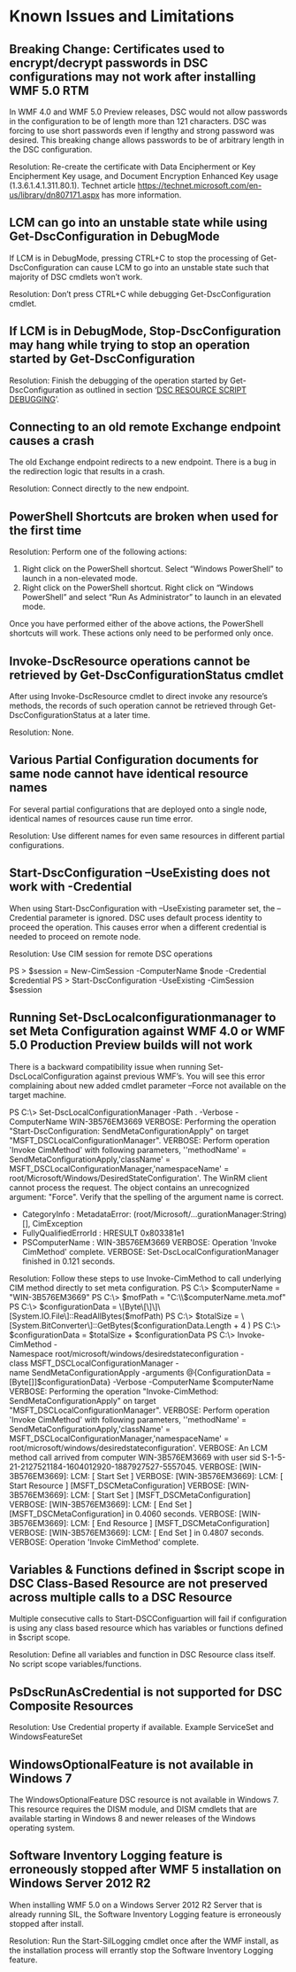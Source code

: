 # Known Issues and Limitations

Breaking Change: Certificates used to encrypt/decrypt passwords in DSC configurations may not work after installing WMF 5.0 RTM
--------------------------------------------------------------------------------------------------------------------------------

In WMF 4.0 and WMF 5.0 Preview releases, DSC would not allow passwords in the configuration to be of length more than 121 characters. DSC was forcing to use short passwords even if lengthy and strong password was desired. This breaking change allows passwords to be of arbitrary length in the DSC configuration.

Resolution: Re-create the certificate with Data Encipherment or Key Encipherment Key usage, and Document Encryption Enhanced Key usage (1.3.6.1.4.1.311.80.1). Technet article <https://technet.microsoft.com/en-us/library/dn807171.aspx> has more information.


LCM can go into an unstable state while using Get-DscConfiguration in DebugMode
-------------------------------------------------------------------------------

If LCM is in DebugMode, pressing CTRL+C to stop the processing of Get-DscConfiguration can cause LCM to go into an unstable state such that majority of DSC cmdlets won’t work.

Resolution: Don’t press CTRL+C while debugging Get-DscConfiguration cmdlet.


If LCM is in DebugMode, Stop-DscConfiguration may hang while trying to stop an operation started by Get-DscConfiguration
------------------------------------------------------------------------------------------------------------------------

Resolution: Finish the debugging of the operation started by Get-DscConfiguration as outlined in section ‘[DSC RESOURCE SCRIPT DEBUGGING](#dsc-resource-script-debugging)’.


Connecting to an old remote Exchange endpoint causes a crash
------------------------------------------------------------

The old Exchange endpoint redirects to a new endpoint. There is a bug in the redirection logic that results in a crash.

Resolution: Connect directly to the new endpoint.


PowerShell Shortcuts are broken when used for the first time
------------------------------------------------------------

Resolution: Perform one of the following actions:

1.  Right click on the PowerShell shortcut. Select “Windows PowerShell” to launch in a non-elevated mode.
2.  Right click on the PowerShell shortcut. Right click on “Windows PowerShell” and select “Run As Administrator” to launch in an elevated mode.

Once you have performed either of the above actions, the PowerShell shortcuts will work. These actions only need to be performed only once.


Invoke-DscResource operations cannot be retrieved by Get-DscConfigurationStatus cmdlet
--------------------------------------------------------------------------------------

After using Invoke-DscResource cmdlet to direct invoke any resource’s methods, the records of such operation cannot be retrieved through Get-DscConfigurationStatus at a later time.

Resolution: None.


Various Partial Configuration documents for same node cannot have identical resource names
------------------------------------------------------------------------------------------

For several partial configurations that are deployed onto a single node, identical names of resources cause run time error.

Resolution: Use different names for even same resources in different partial configurations.


Start-DscConfiguration –UseExisting does not work with -Credential
------------------------------------------------------------------

When using Start-DscConfiguration with –UseExisting parameter set, the –Credential parameter is ignored. DSC uses default process identity to proceed the operation. This causes error when a different credential is needed to proceed on remote node.

Resolution: Use CIM session for remote DSC operations

PS &gt; $session = New-CimSession -ComputerName $node -Credential $credential
PS &gt; Start-DscConfiguration -UseExisting -CimSession $session


Running Set-DscLocalconfigurationmanager to set Meta Configuration against WMF 4.0 or WMF 5.0 Production Preview builds will not work
---------------------------------------------------------------------------------------------------------------------------------------

There is a backward compatibility issue when running Set-DscLocalConfiguration against previous WMF’s. You will see this error complaining about new added cmdlet parameter –Force not available on the target machine.

PS C:\\&gt; Set-DscLocalConfigurationManager -Path . -Verbose -ComputerName WIN-3B576EM3669
VERBOSE: Performing the operation "Start-DscConfiguration: SendMetaConfigurationApply" on target "MSFT\_DSCLocalConfigurationManager".
VERBOSE: Perform operation 'Invoke CimMethod' with following parameters, ''methodName' = SendMetaConfigurationApply,'className' = MSFT\_DSCLocalConfigurationManager,'namespaceName' = root/Microsoft/Windows/DesiredStateConfiguration'.
The WinRM client cannot process the request. The object contains an unrecognized argument: "Force". Verify that the spelling of the argument name is correct.
+ CategoryInfo : MetadataError: (root/Microsoft/...gurationManager:String) \[\], CimException
+ FullyQualifiedErrorId : HRESULT 0x803381e1
+ PSComputerName : WIN-3B576EM3669
VERBOSE: Operation 'Invoke CimMethod' complete.
VERBOSE: Set-DscLocalConfigurationManager finished in 0.121 seconds.

Resolution: Follow these steps to use Invoke-CimMethod to call underlying CIM method directly to set meta configuration.
PS C:\\&gt; $computerName = "WIN-3B576EM3669"
PS C:\\&gt; $mofPath = "C:\\$computerName.meta.mof"
PS C:\\&gt; $configurationData = \[Byte\[\]\]\[System.IO.File\]::ReadAllBytes($mofPath)
PS C:\\&gt; $totalSize = \[System.BitConverter\]::GetBytes($configurationData.Length + 4 )
PS C:\\&gt; $configurationData = $totalSize + $configurationData
PS C:\\&gt; Invoke-CimMethod -Namespace root/microsoft/windows/desiredstateconfiguration -class MSFT\_DSCLocalConfigurationManager -name SendMetaConfigurationApply -arguments @{ConfigurationData = \[Byte\[\]\]$configurationData} -Verbose -ComputerName $computerName
VERBOSE: Performing the operation "Invoke-CimMethod: SendMetaConfigurationApply" on target "MSFT\_DSCLocalConfigurationManager".
VERBOSE: Perform operation 'Invoke CimMethod' with following parameters, ''methodName' = SendMetaConfigurationApply,'className' = MSFT\_DSCLocalConfigurationManager,'namespaceName' = root/microsoft/windows/desiredstateconfiguration'.
VERBOSE: An LCM method call arrived from computer WIN-3B576EM3669 with user sid S-1-5-21-2127521184-1604012920-1887927527-5557045.
VERBOSE: \[WIN-3B576EM3669\]: LCM: \[ Start Set \]
VERBOSE: \[WIN-3B576EM3669\]: LCM: \[ Start Resource \] \[MSFT\_DSCMetaConfiguration\]
VERBOSE: \[WIN-3B576EM3669\]: LCM: \[ Start Set \] \[MSFT\_DSCMetaConfiguration\]
VERBOSE: \[WIN-3B576EM3669\]: LCM: \[ End Set \] \[MSFT\_DSCMetaConfiguration\] in 0.4060 seconds.
VERBOSE: \[WIN-3B576EM3669\]: LCM: \[ End Resource \] \[MSFT\_DSCMetaConfiguration\]
VERBOSE: \[WIN-3B576EM3669\]: LCM: \[ End Set \] in 0.4807 seconds.
VERBOSE: Operation 'Invoke CimMethod' complete.


Variables & Functions defined in $script scope in DSC Class-Based Resource are not preserved across multiple calls to a DSC Resource 
-------------------------------------------------------------------------------------------------------------------------------------

Multiple consecutive calls to Start-DSCConfiguartion will fail if configuration is using any class based resource which has variables or functions defined in $script scope.

Resolution: Define all variables and function in DSC Resource class itself. No script scope variables/functions.


PsDscRunAsCredential is not supported for DSC Composite Resources
----------------------------------------------------------------

Resolution: Use Credential property if available. Example ServiceSet and WindowsFeatureSet


WindowsOptionalFeature is not available in Windows 7
-------------------------------------------------

The WindowsOptionalFeature DSC resource is not available in Windows 7. This resource requires the DISM module, and DISM cmdlets that are available starting in Windows 8 and newer releases of the Windows operating system.


Software Inventory Logging feature is erroneously stopped after WMF 5 installation on Windows Server 2012 R2
-------------------------------------------------------------------------------------------------------------

When installing WMF 5.0 on a Windows Server 2012 R2 Server that is already running SIL, the Software Inventory Logging feature is erroneously stopped after install.

Resolution: Run the Start-SilLogging cmdlet once after the WMF install, as the installation process will errantly stop the Software Inventory Logging feature.

